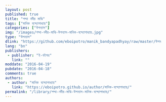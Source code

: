 ```yaml
---
layout: post
published: true
title: "পদ্মা নদীর মাঝি"
tags: ["মানিক বন্দ্যোপাধ্যায়"]
categories: ["উপন্যাস"]
img: "/images/পদ্মা-নদীর-মাঝি-উপন্যাস-মানিক-বন্দ্যোপাধ্যায়.jpg"
type: "উপন্যাস"
dlink: "https://github.com/eboipotro/manik_bandyapadhyay/raw/master/উপন্যাস/পদ্মা_নদীর_মাঝি.epub"
lang: "bn"
publishers: 
 - publisher: "ই-বইপত্র"
   link: ""
moddate: "2016-04-19"
pubdate: "2016-04-18"
comments: true
authors: 
 - author: "মানিক বন্দ্যোপাধ্যায়"
   link: "https://eboipotro.github.io/author/মানিক-বন্দ্যোপাধ্যায়/"
permalink: "/library/পদ্মা-নদীর-মাঝি-উপন্যাস-মানিক-বন্দ্যোপাধ্যায়/"
---
```

